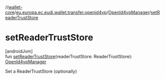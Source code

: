 //[wallet-core](../../../index.md)/[eu.europa.ec.eudi.wallet.transfer.openid4vp](../index.md)/[OpenId4vpManager](index.md)/[setReaderTrustStore](set-reader-trust-store.md)

# setReaderTrustStore

[androidJvm]\
fun [setReaderTrustStore](set-reader-trust-store.md)(readerTrustStore: ReaderTrustStore): [OpenId4vpManager](index.md)

Set a ReaderTrustStore (optionally)

